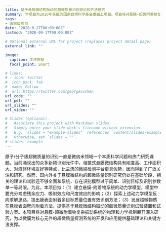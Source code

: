 ```yaml
---
title: 基于悬膜微结构振动的超微质量识别理论和方法研究
summary: 本项目为2020年获批的国家自然科学基金委面上项目。项目将对悬膜-超微附着物复杂振动系统的物理和力学机制展开深入研究，为以微膜为核心元件的超微质量探测系统的开发和应用提供基础理论和关键方法支撑。
tags:
- 国家级项目
date: "2020-9-27T00:00:00Z"
lastmod: "2020-09-17T00:00:00Z"

# Optional external URL for project (replaces project detail page).
external_link: ""

image:
  caption: 工作原理
  focal_point: Smart

# links:
# - icon: twitter
#  icon_pack: fab
#  name: Follow
#  url: https://twitter.com/georgecushen
url_code: ""
url_pdf: ""
url_slides: ""
url_video: ""

# Slides (optional).
#   Associate this project with Markdown slides.
#   Simply enter your slide deck's filename without extension.
#   E.g. `slides = "example-slides"` references `content/slides/example-slides.md`.
#   Otherwise, set `slides = ""`.
# slides: example
---
```


原子/分子级超微质量的识别一直是微纳米领域一个本质科学问题和热门研究课题。当前涌现出的众多新颖识别元件中，谐振式悬膜微结构具有刚度高、工作面积大、对液体环境友好等特点，比主流的微梁检测平台更具优势，因而得到了广泛关注和研究。然而，国内外关于悬膜微结构的超微质量识别研究仍处在基础阶段，相关的理论和试验还不够全面和系统，存在识别模型过于简单、识别目标及识别参数单一等局限。为此，本项目拟：（1）建立悬膜-附着物系统的动力学模型，模型中要充分考虑残余应力、吸附效应和尺度效应的影响；（2）探索上述动力学模型反向求解思路，提出膜表面附着多目标质量位置有效识别方法；（3）发展超微物质在悬膜表面靶向附着方法，提供基于悬膜微结构振动的超微质量识别试验装置和试验方案。本项目将对悬膜-超微附着物复杂振动系统的物理和力学机制展开深入研究，为以微膜为核心元件的超微质量探测系统的开发和应用提供基础理论和关键方法支撑。
